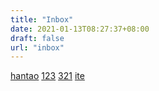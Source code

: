 ```yaml
---
title: "Inbox"
date: 2021-01-13T08:27:37+08:00
draft: false
url: "inbox"
---
```


[hantao](hantao)
[123](123.md)
[321](321)
[ite](ite)

